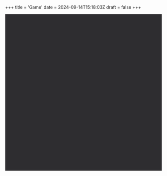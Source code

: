 +++
title = 'Game'
date = 2024-09-14T15:18:03Z
draft = false
+++
<!DOCTYPE html>
<html lang="en">
<head>
    <meta charset="UTF-8">
    <meta name="viewport" content="width=device-width, initial-scale=1.0">
    <title>Snake Game</title>
    <style>
        canvas {
            display: block;
            margin: 0 auto;
            background-color: #2E2D30;
        }
    </style>
</head>
<body>
    <canvas id="gameCanvas" width="600" height="600"></canvas>
    <script>
        const canvas = document.getElementById('gameCanvas');
        const ctx = canvas.getContext('2d');
        const w = canvas.width;
        const h = canvas.height;

        let start = false;
        let lose = false;
        let d = [0, 20, 20, 0, 0, -20, -20, 0];  // directions: down, right, up, left
        let snake = [w / 2, h / 2, 0, -20, w / 2, h / 2 + 20, 0, -20, w / 2, h / 2 + 40, 0, -20, w / 2, h / 2 + 60, 0, -20];
        let movea = 0;
        let moveb = 0;
        let choicex = [];
        let caught = true;
        let ax = 0;
        let ay = 0;

        for (let k = 0; k <= w - 20; k += 20) {
            choicex.push(k);
        }

        function gameLoop() {
            setTimeout(() => {
                requestAnimationFrame(gameLoop);
                draw();
            }, 1000 / 8);  // Frame rate of 8
        }

        function draw() {
            ctx.clearRect(0, 0, w, h);

            if (start && !lose) {
                // Draw/move snake
                for (let i = 0; i < snake.length; i += 4) {
                    ctx.fillStyle = 'rgb(37,89,0)';
                    snake[i] += snake[i + 2];
                    snake[i + 1] += snake[i + 3];

                    if (i === 4) {
                        movea = snake[i + 2];
                        moveb = snake[i + 3];
                        snake[i + 2] = snake[i - 4 + 2];
                        snake[i + 3] = snake[i - 4 + 3];
                    } else if (i > 4) {
                        let tempa = snake[i + 2];
                        let tempb = snake[i + 3];
                        snake[i + 2] = movea;
                        snake[i + 3] = moveb;
                        movea = tempa;
                        moveb = tempb;
                    }

                    ctx.fillRect(snake[i], snake[i + 1], 20, 20);
                }

                // Apple
                if (caught) {
                    ax = choicex[Math.floor(Math.random() * choicex.length)];
                    ay = choicex[Math.floor(Math.random() * choicex.length)];
                }

                caught = false;
                ctx.fillStyle = 'rgb(255,0,0)';
                ctx.fillRect(ax, ay, 20, 20);

                if (snake[0] === ax && snake[1] === ay) {
                    if (snake[snake.length - 4 + 2] === 0 && snake[snake.length - 4 + 3] === -20) {
                        snake.push(snake[snake.length - 4], snake[snake.length - 3] + 20, movea, moveb);
                    } else if (snake[snake.length - 4 + 2] === 0 && snake[snake.length - 4 + 3] === 20) {
                        snake.push(snake[snake.length - 4], snake[snake.length - 3] - 20, movea, moveb);
                    } else if (snake[snake.length - 4 + 2] === 20 && snake[snake.length - 4 + 3] === 0) {
                        snake.push(snake[snake.length - 4] - 20, snake[snake.length - 3], movea, moveb);
                    } else if (snake[snake.length - 4 + 2] === -20 && snake[snake.length - 4 + 3] === 0) {
                        snake.push(snake[snake.length - 4] + 20, snake[snake.length - 3], movea, moveb);
                    }
                    caught = true;
                }

                // Collision detection
                for (let h = 8; h < snake.length; h += 4) {
                    if (snake[0] === snake[h] && snake[1] === snake[h + 1]) {
                        lose = true;
                    }
                }

                if (snake[0] < 0 || snake[0] >= w || snake[1] < 0 || snake[1] >= h) {
                    lose = true;
                }
            }

            // Draw grid
            ctx.strokeStyle = 'rgb(0,0,0)';
            for (let j = 20; j < w; j += 20) {
                ctx.beginPath();
                ctx.moveTo(0, j);
                ctx.lineTo(w, j);
                ctx.stroke();
                ctx.beginPath();
                ctx.moveTo(j, 0);
                ctx.lineTo(j, h);
                ctx.stroke();
            }

            // Start screen
            if (!start) {
                ctx.fillStyle = 'rgb(255,0,0)';
                ctx.font = '50px Arial';
                ctx.fillText('Press Enter to play', w / 6, h / 2);
            }

            // Game over screen
            if (lose) {
                ctx.fillStyle = 'rgb(37,89,0)';
                for (let g = 0; g < snake.length; g += 4) {
                    ctx.fillRect(snake[g], snake[g + 1], 20, 20);
                }
                ctx.fillStyle = 'rgb(255,0,0)';
                ctx.font = '50px Arial';
                ctx.fillText('GAME OVER', w / 4.5, h / 2);
                ctx.fillText('score: ' + (snake.length / 4 - 4), w / 3, h / 1.7);
            }
        }

        function keyPressed(event) {
            const keyCode = event.keyCode;

            if (keyCode === 68) {  // D
                if (snake[2] !== -20 && snake[3] !== 0) {
                    snake[2] = d[2];
                    snake[3] = d[3];
                }
            }

            if (keyCode === 65) {  // A
                if (snake[2] !== 20 && snake[3] !== 0) {
                    snake[2] = d[6];
                    snake[3] = d[7];
                }
            }

            if (keyCode === 83) {  // S
                if (snake[2] !== 0 && snake[3] !== -20) {
                    snake[2] = d[0];
                    snake[3] = d[1];
                }
            }

            if (keyCode === 87) {  // W
                if (snake[2] !== 0 && snake[3] !== 20) {
                    snake[2] = d[4];
                    snake[3] = d[5];
                }
            }

            if (keyCode === 13) {  // Enter
                start = true;
            }
        }

        document.addEventListener('keydown', keyPressed);
        gameLoop();
    </script>
</body>
</html>